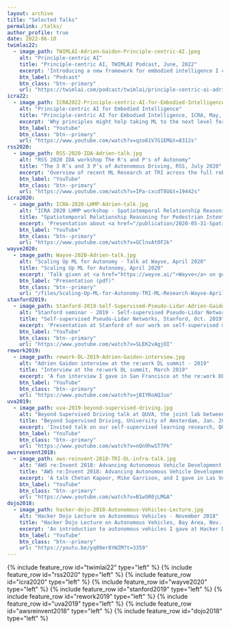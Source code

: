 ```yaml
---
layout: archive
title: "Selected Talks"
permalink: /talks/
author_profile: true
date: 2022-06-10
twimlai22:
  - image_path: TWIMLAI-Adrien-Gaidon-Principle-centric-AI.jpeg
    alt: "Principle-centric AI"
    title: "Principle-centric AI, TWIMLAI Podcast, June, 2022"
    excerpt: 'Introducing a new framework for embodied intelligence I call Principle-centric AI: leveraging (and learning) inductive priors to guide learning towards better outcomes (safety, efficiency, robustness).'
    btn_label: "Podcast"
    btn_class: "btn--primary"
    url: "https://twimlai.com/podcast/twimlai/principle-centric-ai-adrien-gaidon/"
icra22:
  - image_path: ICRA2022-Principle-centric-AI-for-Embodied-Intelligence.png
    alt: "Principle-centric AI for Embodied Intelligence"
    title: "Principle-centric AI for Embodied Intelligence, ICRA, May, 2022"
    excerpt: 'Why principles might help taking ML to the next level for embodied platforms and how we have successfully used them so far. Invited talk at the ICRA'22 work on "Fresh Perspectives for Autonomous Driving"'
    btn_label: "Youtube"
    btn_class: "btn--primary"
    url: "https://www.youtube.com/watch?v=qzo61V7G1EM&t=8312s"
rss2020:
  - image_path: RSS-2020-IDA-Adrien-talk.jpg
    alt: "RSS 2020 IDA workshop The R's and P's of Autonomy"
    title: "The 3 R’s and 3 P’s of Autonomous Driving, RSS, July 2020"
    excerpt: 'Overview of recent ML Research at TRI across the full robotics stack -- (Robust) Perception, (Random) Prediction, and (Risk-aware) Planning -- at the <a href="https://sites.google.com/view/ida2020">RSS 2020 Interaction and Decision-Making in Autonomous-Driving workshop (IDA)</a>.'
    btn_label: "YouTube"
    btn_class: "btn--primary"
    url: "https://www.youtube.com/watch?v=IPa-cxcdT8U&t=19442s"
icra2020:
  - image_path: ICRA-2020-LHMP-Adrien-talk.jpg
    alt: "ICRA 2020 LHMP workshop - Spatiotemporal Relationship Reasoning for Pedestrian Intent Prediction"
    title: "Spatiotemporal Relationship Reasoning for Pedestrian Intent Prediction, ICRA, June 2020"
    excerpt: 'Presentation about <a href="/publication/2020-05-31-Spatiotemporal-Relationship-Reasoning-for-Pedestrian-Intent-Prediction">our ICRA 2020 paper</a> at the <a href="https://motionpredictionicra2020.github.io/">ICRA 2020 Long-term Human Motion Prediction workshop</a>.'
    btn_label: "YouTube"
    btn_class: "btn--primary"
    url: "https://www.youtube.com/watch?v=GClnvAt0F2k"
wayve2020:
  - image_path: Wayve-2020-Adrien-talk.jpg
    alt: "Scaling Up ML for Autonomy - Talk at Wayve, April 2020"
    title: "Scaling Up ML for Autonomy, April 2020"
    excerpt: 'Talk given at <a href="https://wayve.ai/">Wayve</a> on going beyond supervised learning for autonomy. Overview of our recent ICCV and CVPR orals on imitation and perception.'
    btn_label: "Presentation (pdf)"
    btn_class: "btn--primary"
    url: "/files/Scaling-Up-ML-for-Autonomy-TRI-ML-Research-Wayve-April-2020.pdf"
stanford2019:
  - image_path: Stanford-2019-Self-Supervised-Pseudo-Lidar-Adrien-Gaidon-talk.jpg
    alt: "Stanford seminar - 2019 - Self-supervised Pseudo-Lidar Networks"
    title: "Self-supervised Pseudo-Lidar Networks, Stanford, Oct. 2019"
    excerpt: 'Presentation at Stanford of our work on self-supervised monocular depth estimation (monodepth, a.k.a. pseudo-lidar)'
    btn_label: "YouTube"
    btn_class: "btn--primary"
    url: "https://www.youtube.com/watch?v=SLEK2vAgjOI"
rework2019:
  - image_path: rework-DL-2019-Adrien-Gaidon-interview.jpg
    alt: "Adrien Gaidon interview at the re:work DL summit - 2019"
    title: "Interview at the re:work DL summit, March 2019"
    excerpt: 'A fun interview I gave in San Francisco at the re:work DL summit in 2019 on open problems in world-scale learning for autonomous driving'
    btn_label: "YouTube"
    btn_class: "btn--primary"
    url: "https://www.youtube.com/watch?v=jBIYRoAQJuo"
uva2019:
  - image_path: uva-2019-beyond-supervised-driving.jpg
    alt: "Beyond Supervised Driving talk at QUVA, the joint lab between Qualcomm and the University of Amsterdam"
    title: "Beyond Supervised Driving, University of Amsterdam, Jan. 2019"
    excerpt: 'Invited talk on our self-supervised learning research, QUVA (joint lab between Qualcomm and the University of Amsterdam)'
    btn_label: "YouTube"
    btn_class: "btn--primary"
    url: "https://www.youtube.com/watch?v=nQn9hwST7Pk"
awsreinvent2018:
  - image_path: aws-reinvent-2018-TRI-DL-infra-talk.jpg
    alt: "AWS re:Invent 2018: Advancing Autonomous Vehicle Development Using Distributed Deep Learning at TRI"
    title: "AWS re:Invent 2018: Advancing Autonomous Vehicle Development Using Distributed Deep Learning at TRI, Nov. 2018"
    excerpt: 'A talk Chetan Kapoor, Mike Garrison, and I gave in Las Vegas at AWS re:Invent 2018 about our large scale ML infra, one of the first to do distributed deep learning with PyTorch on AWS p3 GPU instances.'
    btn_label: "YouTube"
    btn_class: "btn--primary"
    url: "https://www.youtube.com/watch?v=B1w5R0jLMGA"
dojo2018:
  - image_path: hacker-dojo-2018-Autonomous-Vehicles-Lecture.jpg
    alt: "Hacker Dojo Lecture on Autonomous Vehicles - November 2018"
    title: "Hacker Dojo Lecture on Autonomous Vehicles, Bay Area, Nov. 2018"
    excerpt: 'An introduction to autonomous vehicles I gave at Hacker Dojo.'
    btn_label: "YouTube"
    btn_class: "btn--primary"
    url: "https://youtu.be/yq09er8YWZM?t=3359"
---
```


{% include feature_row id="twimlai22" type="left" %}
{% include feature_row id="rss2020" type="left" %}
{% include feature_row id="icra2020" type="left" %}
{% include feature_row id="wayve2020" type="left" %}
{% include feature_row id="stanford2019" type="left" %}
{% include feature_row id="rework2019" type="left" %}
{% include feature_row id="uva2019" type="left" %}
{% include feature_row id="awsreinvent2018" type="left" %}
{% include feature_row id="dojo2018" type="left" %}
